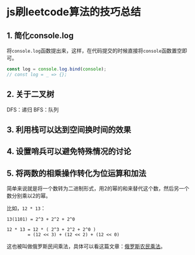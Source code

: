 # js刷leetcode算法的技巧总结
## 1. 简化console.log
   将`console.log`函数提出来，这样，在代码提交的时候直接将`console`函数置空即可。 
```js
const log = console.log.bind(console);
// const log = _ => {};
```

## 2. 关于二叉树
   DFS：递归
   BFS：队列
## 3. 利用栈可以达到**空间换时间**的效果
## 4. 设置哨兵可以**避免特殊情况**的讨论
## 5. 将两数的**相乘操作**转化为**位运算和加法**
简单来说就是将一个数转为二进制形式，用2的幂的和来替代这个数，然后另一个数分别乘以2的幂。

比如，`12 * 13`：
```
13(1101) = 2^3 + 2^2 + 2^0

12 * 13 = 12 * ( 2^3 + 2^2 + 2^0 )
        = (12 << 3) + (12 << 2) + (12 << 0)
```

这也被叫做俄罗斯民间乘法，具体可以看这篇文章：[俄罗斯农民乘法](https://blog.csdn.net/iteye_4501/article/details/81682160)。